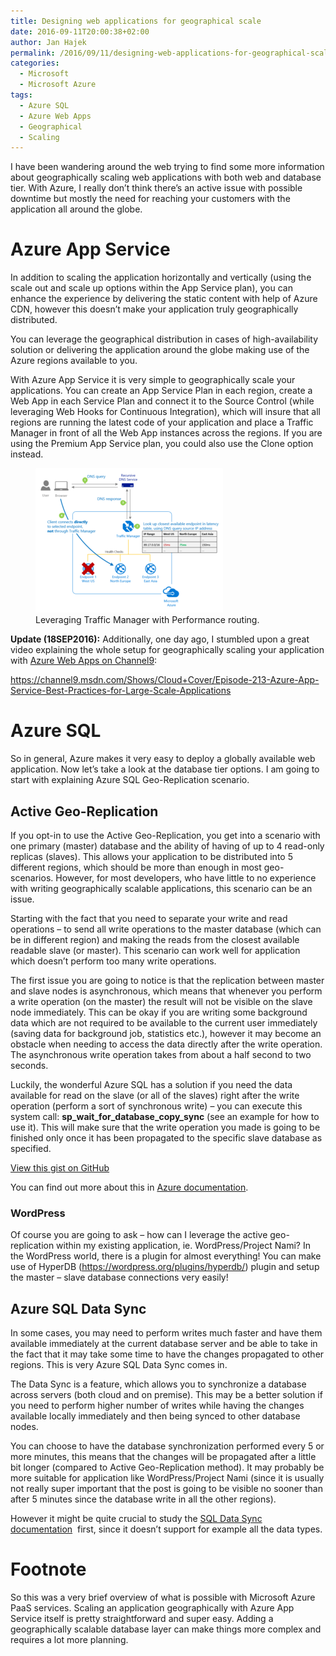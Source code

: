 ```yaml
---
title: Designing web applications for geographical scale
date: 2016-09-11T20:00:38+02:00
author: Jan Hajek
permalink: /2016/09/11/designing-web-applications-for-geographical-scale/
categories:
  - Microsoft
  - Microsoft Azure
tags:
  - Azure SQL
  - Azure Web Apps
  - Geographical
  - Scaling
---
```


<p>I have been wandering around the web trying to find some more information about geographically scaling web applications with both web and database tier. With Azure, I really don’t think there’s an active issue with possible downtime but mostly the need for reaching your customers with the application all around the globe.</p>

<!--more-->

<h1>Azure App Service</h1>

<p>In addition to scaling the application horizontally and vertically (using the scale out and scale up options within the App Service plan), you can enhance the experience by delivering the static content with help of Azure CDN, however this doesn’t make your application truly geographically distributed.</p>

<p>You can leverage the geographical distribution in cases of high-availability solution or delivering the application around the globe making use of the Azure regions available to you.</p>

<p>With Azure App Service it is very simple to geographically scale your applications. You can create an App Service Plan in each region, create a Web App in each Service Plan and connect it to the Source Control (while leveraging Web Hooks for Continuous Integration), which will insure that all regions are running the latest code of your application and place a Traffic Manager in front of all the Web App instances across the regions. If you are using the Premium App Service plan, you could also use the Clone option instead.</p>
<div class="wp-block-image"><figure class="aligncenter"><a href="/uploads/2016/09/trafficmanager.png"><img src="/uploads/2016/09/trafficmanager-300x231.png" alt="Leveraging Traffic Manager with Performance routing." class="wp-image-47"/></a><figcaption>Leveraging Traffic Manager with Performance routing.</figcaption></figure></div>
<p><strong>Update (18SEP2016):</strong> Additionally, one day ago, I stumbled upon a great video explaining the whole setup for geographically scaling your application with <a href="https://channel9.msdn.com/Shows/Cloud+Cover/Episode-213-Azure-App-Service-Best-Practices-for-Large-Scale-Applications">Azure Web Apps on Channel9</a>:</p>

<p><a href="https://channel9.msdn.com/Shows/Cloud+Cover/Episode-213-Azure-App-Service-Best-Practices-for-Large-Scale-Applications">https://channel9.msdn.com/Shows/Cloud+Cover/Episode-213-Azure-App-Service-Best-Practices-for-Large-Scale-Applications</a></p>

<h1>Azure SQL</h1>

<p>So in general, Azure makes it very easy to deploy a globally available web application. Now let’s take a look at the database tier options. I am going to start with explaining Azure SQL Geo-Replication scenario.</p>

<h2>Active Geo-Replication</h2>

<p>If you opt-in to use the Active Geo-Replication, you get into a scenario with one primary (master) database and the ability of having of up to 4 read-only replicas (slaves). This allows your application to be distributed into 5 different regions, which should be more than enough in most geo-scenarios. However, for most developers, who have little to no experience with writing geographically scalable applications, this scenario can be an issue.</p>

<p>Starting with the fact that you need to separate your write and read operations – to send all write operations to the master database (which can be in different region) and making the reads from the closest available readable slave (or master). This scenario can work well for application which doesn’t perform too many write operations.</p>

<p>The first issue you are going to notice is that the replication between master and slave nodes is asynchronous, which means that whenever you perform a write operation (on the master) the result will not be visible on the slave node immediately. This can be okay if you are writing some background data which are not required to be available to the current user immediately (saving data for background job, statistics etc.), however it may become an obstacle when needing to access the data directly after the write operation. The asynchronous write operation takes from about a half second to two seconds.</p>

<p>Luckily, the wonderful Azure SQL has a solution if you need the data available for read on the slave (or all of the slaves) right after the write operation (perform a sort of synchronous write) – you can execute this system call: <strong>sp_wait_for_database_copy_sync</strong> (see an example for how to use it). This will make sure that the write operation you made is going to be finished only once it has been propagated to the specific slave database as specified.</p>
<div class="wp-block-coblocks-gist"><script src="https://gist.github.com/hajekj/17ab3a7a18b1ad545ff000252dc35451.js?file=46-1.sql"></script><noscript><a href="https://gist.github.com/hajekj/17ab3a7a18b1ad545ff000252dc35451#file-46-1-sql">View this gist on GitHub</a></noscript></div>

<p>You can find out more about this in <a href="https://azure.microsoft.com/en-us/documentation/articles/sql-database-geo-replication-overview/#preventing-the-loss-of-critical-data">Azure documentation</a>.</p>
<!-- wp:heading {"level":3,"coblocks":[]} -->
<h3>WordPress</h3>

<p>Of course you are going to ask – how can I leverage the active geo-replication within my existing application, ie. WordPress/Project Nami? In the WordPress world, there is a plugin for almost everything! You can make use of HyperDB (<a href="https://wordpress.org/plugins/hyperdb/"><u>https://wordpress.org/plugins/hyperdb/</u></a>) plugin and setup the master – slave database connections very easily!</p>

<h2>Azure SQL Data Sync</h2>

<p>In some cases, you may need to perform writes much faster and have them available immediately at the current database server and be able to take in the fact that it may take some time to have the changes propagated to other regions. This is very Azure SQL Data Sync comes in.</p>

<p>The Data Sync is a feature, which allows you to synchronize a database across servers (both cloud and on premise). This may be a better solution if you need to perform higher number of writes while having the changes available locally immediately and then being synced to other database nodes.</p>

<p>You can choose to have the database synchronization performed every 5 or more minutes, this means that the changes will be propagated after a little bit longer (compared to Active Geo-Replication method). It may probably be more suitable for application like WordPress/Project Nami (since it is usually not really super important that the post is going to be visible no sooner than after 5 minutes since the database write in all the other regions).</p>

<p>However it might be quite crucial to study the <a href="http://download.microsoft.com/download/4/E/3/4E394315-A4CB-4C59-9696-B25215A19CEF/SQL_Data_Sync_Preview.pdf">SQL Data Sync documentation</a>&nbsp; first, since it doesn’t support for example all the data types.</p>

<h1>Footnote</h1>

<p>So this was a very brief overview of what is possible with Microsoft Azure PaaS services. Scaling an application geographically with Azure App Service itself is pretty straightforward and super easy. Adding a geographically scalable database layer can make things more complex and requires a lot more planning.</p>
